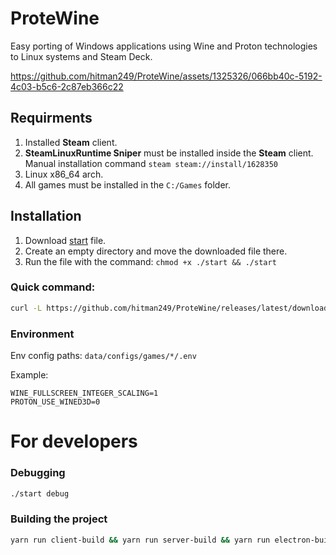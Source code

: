 # ProteWine

Easy porting of Windows applications using Wine and Proton technologies to Linux systems and Steam Deck.

https://github.com/hitman249/ProteWine/assets/1325326/066bb40c-5192-4c03-b5c6-2c87eb366c22


## Requirments

1) Installed **Steam** client.
2) **SteamLinuxRuntime Sniper** must be installed inside the **Steam** client.  
   Manual installation command `steam steam://install/1628350`
3) Linux x86_64 arch.
4) All games must be installed in the `C:/Games` folder.

## Installation
1) Download [start](https://github.com/hitman249/ProteWine/releases/latest/download/start) file.
2) Create an empty directory and move the downloaded file there.
3) Run the file with the command: `chmod +x ./start && ./start`

### Quick command:
```bash
curl -L https://github.com/hitman249/ProteWine/releases/latest/download/start --output start; chmod +x ./start; ./start
```

### Environment

Env config paths: `data/configs/games/*/.env`  

Example:  
```dotenv
WINE_FULLSCREEN_INTEGER_SCALING=1
PROTON_USE_WINED3D=0
```

# For developers

### Debugging
```bash
./start debug
```

### Building the project
```bash
yarn run client-build && yarn run server-build && yarn run electron-builder
```
